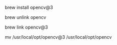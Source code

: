 brew install opencv@3

brew unlink opencv

brew link opencv@3

mv /usr/local/opt/opencv@3 /usr/local/opt/opencv
